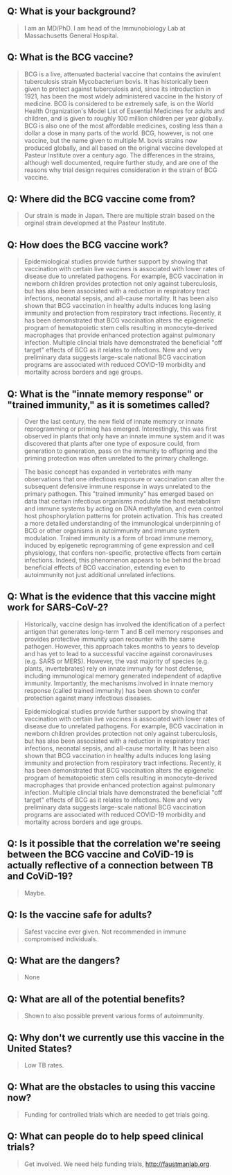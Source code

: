 <!--faustman_interview.md-->

## Q: What is your background?

> I am an MD/PhD.  I am head of the Immunobiology Lab at Massachusetts General Hospital.

## Q: What is the BCG vaccine? 

> BCG is a live, attenuated bacterial vaccine that contains the avirulent tuberculosis strain Mycobacterium bovis.  It has historically been given to protect against tuberculosis and, since its introduction in 1921, has been the most widely administered vaccine in the history of medicine.  BCG is considered to be extremely safe, is on the World Health Organization's Model List of Essential Medicines for adults and children, and is given to roughly 100 million children per year globally.  BCG is also one of the most affordable medicines, costing less than a dollar a dose in many parts of the world. BCG, however, is not one vaccine, but the name given to multiple M. bovis strains now produced globally, and all based on the original vaccine developed at Pasteur Institute over a century ago. The differences in the strains, although well documented, require further study, and are one of the reasons why trial design requires consideration in the strain of BCG vaccine. 

## Q: Where did the BCG vaccine come from? 

> Our strain is made in Japan.  There are multiple strain based on the orginal strain developmed at the Pasteur Institute.

## Q: How does the BCG vaccine work? 

> Epidemiological studies provide further support by showing that vaccination with certain live vaccines is associated with lower rates of disease due to unrelated pathogens. For example, BCG vaccination in newborn children provides protection not only against tuberculosis, but has also been associated with a reduction in respiratory tract infections, neonatal sepsis, and all-cause mortality. It has been also shown that BCG vaccination in healthy adults induces long lasing immunity and protection from respiratory tract infections. Recently, it has been demonstrated that BCG vaccination alters the epigenetic program of hematopoietic stem cells resulting in monocyte-derived macrophages that provide enhanced protection against pulmonary infection.  Multiple clincial trials have demonstrated the beneficial "off target" effects of BCG as it relates to infections.  New and very preliminary data suggests large-scale national BCG vaccination programs are associated with reduced COVID-19 morbidity and mortality across borders and age groups.

## Q: What is the "innate memory response" or "trained immunity," as it is sometimes called?

> Over the last century, the new field of innate memory or innate reprogramming or priming has emerged.  Interestingly, this was first observed in plants that only have an innate immune system and it was discovered that plants after one type of exposure could, from generation to generation, pass on the immunity to offspring and the priming protection was often unrelated to the primary challenge. 

> The basic concept has expanded in vertebrates with many observations that one infectious exposure or vaccination can alter the subsequent defensive immune response in ways unrelated to the primary pathogen.  This "trained immunity" has emerged based on data that certain infectious organisms modulate the host metabolism and immune systems by acting on DNA methylation, and even control host phosphorylation patterns for protein activation.  This has created a more detailed understanding of the immunological underpinning of BCG or other organisms in autoimmunity and immune system modulation. Trained immunity is a form of broad immune memory, induced by epigenetic reprogramming of gene expression and cell physiology, that confers non-specific, protective effects from certain infections. Indeed, this phenomenon appears to be behind the broad beneficial effects of BCG vaccination, extending even to autoimmunity not just additional unrelated infections.

## Q: What is the evidence that this vaccine might work for SARS-CoV-2? 

> Historically, vaccine design has involved the identification of a perfect antigen that generates long-term T and B cell memory responses and provides protective immunity upon recounter with the same pathogen.  However, this approach takes months to years to develop and has yet to lead to a successful vaccine against coronaviruses (e.g. SARS or MERS). However, the vast majority of species (e.g. plants, invertebrates) rely on innate immunity for host defense, including immunological memory generated independent of adaptive immunity. Importantly, the mechanisms involved in innate memory response (called trained immunity) has been shown to confer protection against many infectious diseases.

> Epidemiological studies provide further support by showing that vaccination with certain live vaccines is associated with lower rates of disease due to unrelated pathogens. For example, BCG vaccination in newborn children provides protection not only against tuberculosis, but has also been associated with a reduction in respiratory tract infections, neonatal sepsis, and all-cause mortality. It has been also shown that BCG vaccination in healthy adults induces long lasing immunity and protection from respiratory tract infections.  Recently, it has been demonstrated that BCG vaccination alters the epigenetic program of hematopoietic stem cells resulting in monocyte-derived macrophages that provide enhanced protection against pulmonary infection.  Multiple clincial trials have demonstrated the beneficial "off target" effects of BCG as it relates to infections.  New and very preliminary data suggests large-scale national BCG vaccination programs are associated with reduced COVID-19 morbidity and mortality across borders and age groups.

## Q: Is it possible that the correlation we're seeing between the BCG vaccine and CoViD-19 is actually reflective of a connection between TB and CoViD-19? 

> Maybe.

## Q: Is the vaccine safe for adults? 

> Safest vaccine ever given.  Not recommended in immune compromised individuals.

## Q: What are the dangers? 

> None

## Q: What are all of the potential benefits? 

> Shown to also possible prevent various forms of autoimmunity.

## Q: Why don't we currently use this vaccine in the United States? 

> Low TB rates.

## Q: What are the obstacles to using this vaccine now? 

> Funding for controlled trials which are needed to get trials going.

## Q: What can people do to help speed clinical trials?
> Get involved.  We need help funding trials, http://faustmanlab.org.